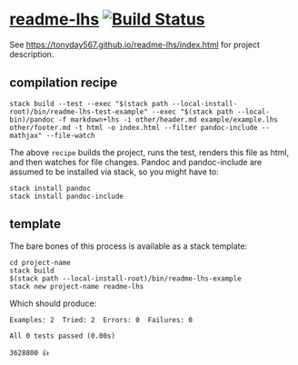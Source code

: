 [readme-lhs](https://tonyday567.github.io/readme-lhs/index.html) [![Build Status](https://travis-ci.org/tonyday567/readme-lhs.svg)](https://travis-ci.org/tonyday567/readme-lhs)
===

See https://tonyday567.github.io/readme-lhs/index.html for project description.

compilation recipe
---

```
stack build --test --exec "$(stack path --local-install-root)/bin/readme-lhs-test-example" --exec "$(stack path --local-bin)/pandoc -f markdown+lhs -i other/header.md example/example.lhs other/footer.md -t html -o index.html --filter pandoc-include --mathjax" --file-watch
```

The above `recipe` builds the project, runs the test, renders this file as html, and then watches for file changes.  Pandoc and pandoc-include are assumed to be installed via stack, so you might have to:

```
stack install pandoc
stack install pandoc-include
```

template
---

The bare bones of this process is available as a stack template:

```
cd project-name
stack build
$(stack path --local-install-root)/bin/readme-lhs-example
stack new project-name readme-lhs
```

Which should produce:

```
Examples: 2  Tried: 2  Errors: 0  Failures: 0

All 0 tests passed (0.00s)

3628800 👍
```
